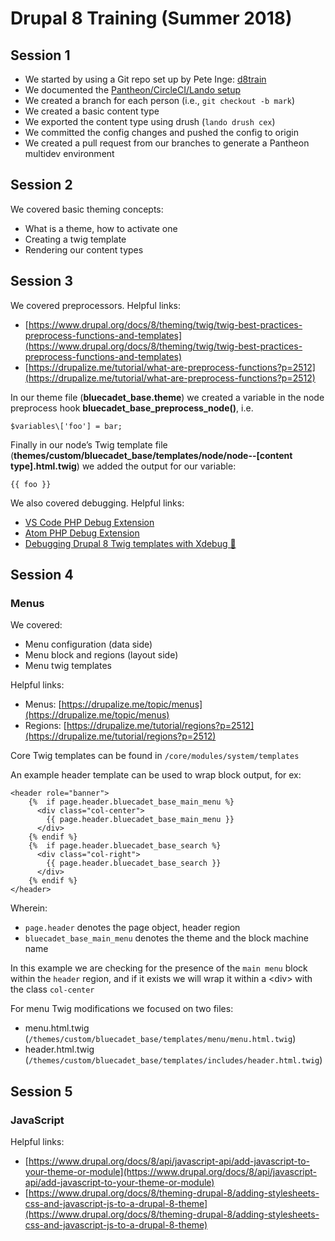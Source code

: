 # Drupal 8 Training (Summer 2018)


## Session 1

* We started by using a Git repo set up by Pete Inge: [d8train](https://github.com/bluecadet/d8train)
* We documented the [Pantheon/CircleCI/Lando setup](https://bluecadet.github.io/drupal-docs/d8/install.html#pantheon-circleci-and-lando)
* We created a branch for each person (i.e., `git checkout -b mark`)
* We created a basic content type
* We exported the content type using drush (`lando drush cex`)
* We committed the config changes and pushed the config to origin
* We created a pull request from our branches to generate a Pantheon multidev environment

## Session 2

We covered basic theming concepts:

* What is a theme, how to activate one
* Creating a twig template
* Rendering our content types

## Session 3

We covered preprocessors. Helpful links:

* [https://www.drupal.org/docs/8/theming/twig/twig-best-practices-preprocess-functions-and-templates](https://www.drupal.org/docs/8/theming/twig/twig-best-practices-preprocess-functions-and-templates)
* [https://drupalize.me/tutorial/what-are-preprocess-functions?p=2512](https://drupalize.me/tutorial/what-are-preprocess-functions?p=2512)

In our theme file (**bluecadet\_base.theme**) we created a variable in the node preprocess hook **bluecadet\_base\_preprocess\_node()**, i.e.

	$variables\['foo'] = bar;

Finally in our node’s Twig template file (**themes/custom/bluecadet\_base/templates/node/node\-\-[content type].html.twig**) we added the output for our variable:

	{{ foo }}

We also covered debugging. Helpful links:

* [VS Code PHP Debug Extension](https://marketplace.visualstudio.com/items?itemName=felixfbecker.php-debug)
* [Atom PHP Debug Extension](https://atom.io/packages/php-debug)
* [Debugging Drupal 8 Twig templates with Xdebug 🐛](https://guusvandewal.nl/drupal-blog/debugging-drupal-8-twig-templates-xdebug-%F0%9F%90%9B)

## Session 4

### Menus

We covered:

* Menu configuration (data side)
* Menu block and regions (layout side)
* Menu twig templates

Helpful links:

* Menus: [https://drupalize.me/topic/menus](https://drupalize.me/topic/menus)
* Regions: [https://drupalize.me/tutorial/regions?p=2512](https://drupalize.me/tutorial/regions?p=2512)

Core Twig templates can be found in `/core/modules/system/templates`

An example header template can be used to wrap block output, for ex:

	<header role="banner">
	    {%  if page.header.bluecadet_base_main_menu %}
	      <div class="col-center">
	        {{ page.header.bluecadet_base_main_menu }}
	      </div>
	    {% endif %}
	    {%  if page.header.bluecadet_base_search %}
	      <div class="col-right">
	        {{ page.header.bluecadet_base_search }}
	      </div>
	    {% endif %}
	</header>
	
Wherein:

* `page.header` denotes the page object, header region
* `bluecadet_base_main_menu` denotes the theme and the block machine name

In this example we are checking for the presence of the `main menu` block within the `header` region, and if it exists we will wrap it within a \<div\> with the class `col-center`

For menu Twig modifications we focused on two files:

* menu.html.twig (`/themes/custom/bluecadet_base/templates/menu/menu.html.twig`)
* header.html.twig (`/themes/custom/bluecadet_base/templates/includes/header.html.twig`)


## Session 5

### JavaScript

Helpful links:

* [https://www.drupal.org/docs/8/api/javascript-api/add-javascript-to-your-theme-or-module](https://www.drupal.org/docs/8/api/javascript-api/add-javascript-to-your-theme-or-module)
* [https://www.drupal.org/docs/8/theming-drupal-8/adding-stylesheets-css-and-javascript-js-to-a-drupal-8-theme](https://www.drupal.org/docs/8/theming-drupal-8/adding-stylesheets-css-and-javascript-js-to-a-drupal-8-theme)